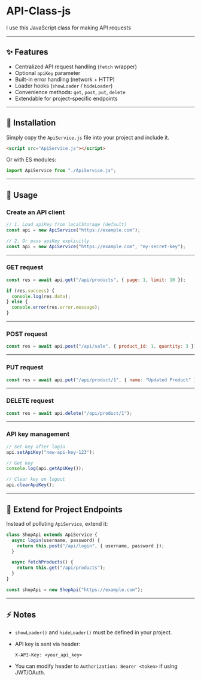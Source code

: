 # API-Class-js

I use this JavaScript class for making API requests 

---

## ✨ Features

*  Centralized API request handling (`fetch` wrapper)
*  Optional `apiKey` parameter 
*  Built-in error handling (network + HTTP)
*  Loader hooks (`showLoader` / `hideLoader`)
*  Convenience methods: `get`, `post`, `put`, `delete`
*  Extendable for project-specific endpoints

---

## 🚀 Installation

Simply copy the `ApiService.js` file into your project and include it.

```html
<script src="ApiService.js"></script>
```

Or with ES modules:

```js
import ApiService from "./ApiService.js";
```

---

## 🔧 Usage

### Create an API client

```js
// 1. Load apiKey from localStorage (default)
const api = new ApiService("https://example.com");

// 2. Or pass apiKey explicitly
const api = new ApiService("https://example.com", "my-secret-key");
```

---

### GET request

```js
const res = await api.get("/api/products", { page: 1, limit: 10 });

if (res.success) {
  console.log(res.data);
} else {
  console.error(res.error.message);
}
```

---

### POST request

```js
const res = await api.post("/api/sale", { product_id: 1, quantity: 3 });
```

---

### PUT request

```js
const res = await api.put("/api/product/1", { name: "Updated Product" });
```

---

### DELETE request

```js
const res = await api.delete("/api/product/1");
```

---

### API key management

```js
// Set key after login
api.setApiKey("new-api-key-123");

// Get key
console.log(api.getApiKey());

// Clear key on logout
api.clearApiKey();
```

---

## 🔌 Extend for Project Endpoints

Instead of polluting `ApiService`, extend it:

```js
class ShopApi extends ApiService {
  async login(username, password) {
    return this.post("/api/login", { username, password });
  }

  async fetchProducts() {
    return this.get("/api/products");
  }
}

const shopApi = new ShopApi("https://example.com");
```

---

## ⚡ Notes

* `showLoader()` and `hideLoader()` must be defined in your project.
* API key is sent via header:

  ```
  X-API-Key: <your_api_key>
  ```
* You can modify header to `Authorization: Bearer <token>` if using JWT/OAuth.
